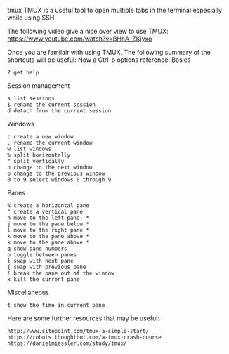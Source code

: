 tmux
TMUX is a useful tool to open multiple tabs in the terminal especially while using SSH.

The following video give a nice over view to use TMUX:
https://www.youtube.com/watch?v=BHhA_ZKjyxo

Once you are familair with using TMUX. The following summary of the shortcuts will be useful:
Now a Ctrl-b options reference:
Basics

    ? get help

Session management

    s list sessions
    $ rename the current session
    d detach from the current session

Windows

    c create a new window
    , rename the current window
    w list windows
    % split horizontally
    " split vertically
    n change to the next window
    p change to the previous window
    0 to 9 select windows 0 through 9

Panes

    % create a horizontal pane
    " create a vertical pane
    h move to the left pane. *
    j move to the pane below *
    l move to the right pane *
    k move to the pane above *
    k move to the pane above *
    q show pane numbers
    o toggle between panes
    } swap with next pane
    { swap with previous pane
    ! break the pane out of the window
    x kill the current pane

Miscellaneous

    t show the time in current pane


Here are some further resources that may be useful:

    http://www.sitepoint.com/tmux-a-simple-start/
    https://robots.thoughtbot.com/a-tmux-crash-course
    https://danielmiessler.com/study/tmux/

